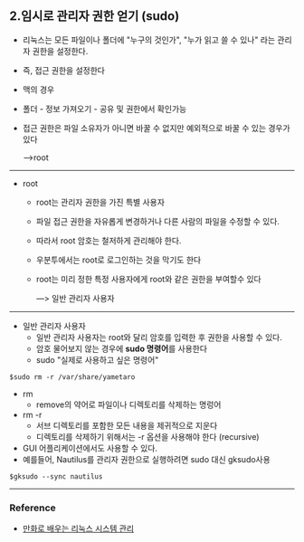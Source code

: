 ## 2.임시로 관리자 권한 얻기 (sudo)

- 리눅스는 모든 파일이나 폴더에 "누구의 것인가", "누가 읽고 쓸 수 있나" 라는 관리자 권한을 설정한다.

- 즉, 접근 권한을 설정한다

- 맥의 경우

- 폴더 - 정보 가져오기 - 공유 및 권한에서 확인가능

- 접근 권한은 파일 소유자가 아니면 바꿀 수 없지만 예외적으로 바꿀 수 있는 경우가 있다

  —>root

--------

- root

  - root는 관리자 권한을 가진 특별 사용자

  - 파일 접근 권한을 자유롭게 변경하거나 다른 사람의 파일을 수정할 수 있다.

  - 따라서 root 암호는 철저하게 관리해야 한다.

  - 우분투에서는 root로 로그인하는 것을 막기도 한다

  - root는 미리 정한 특정 사용자에게 root와 같은 권한을 부여할수 있다

    —> 일반 관리자 사용자

--------

- 일반 관리자 사용자
  - 일반 관리자 사용자는 root와 달리 암호를 입력한 후 권한을 사용할 수 있다.
  - 암호 물어보지 않는 경우에 **sudo 명령어**를 사용한다
  - sudo "실제로 사용하고 싶은 명령어"

~~~ 
$sudo rm -r /var/share/yametaro
~~~

* rm
  * remove의 약어로 파일이나 디렉토리를 삭제하는 명렁어
* rm -r
  * 서브 디렉토리를 포함한 모든 내용을 제귀적으로 지운다
  * 디렉토리를 삭제하기 위해서는 -r 옵션을 사용해야 한다 (recursive)
* GUI 어플리케이션에서도 사용할 수 있다.
* 예를들어, Nautilus를 관리자 권한으로 실행하려면 sudo 대신 gksudo사용

~~~
$gksudo --sync nautilus
~~~

--------------

### Reference

- [만화로 배우는 리눅스 시스템 관리](http://www.yes24.com/Product/Goods/32402055?Acode=101)